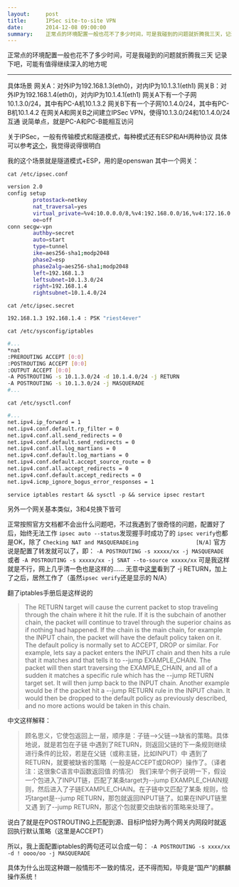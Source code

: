 ```yaml
---
layout:     post
title:      IPSec site-to-site VPN
date:       2014-12-08 09:00:00
summary:    正常点的环境配置一般也花不了多少时间，可是我碰到的问题就折腾我三天，记录下吧，可能有值得继续深入的地方呢
---
```


正常点的环境配置一般也花不了多少时间，可是我碰到的问题就折腾我三天
记录下吧，可能有值得继续深入的地方呢


----------


具体场景
网关A：对外IP为192.168.1.3(eth0)，对内IP为10.1.3.1(eth1)
网关B：对外IP为192.168.1.4(eth0)，对内IP为10.1.4.1(eth1)
网关A下有一个子网10.1.3.0/24，其中有PC-A机10.1.3.2
网关B下有一个子网10.1.4.0/24，其中有PC-B机10.1.4.2
在网关A和网关B之间建立IPSec VPN，使得10.1.3.0/24和10.1.4.0/24互通
说简单点，就是PC-A和PC-B能相互访问

关于IPSec，一般有传输模式和隧道模式，每种模式还有ESP和AH两种协议
具体可以参考[这个][1]，我觉得说得很明白

我的这个场景就是隧道模式+ESP，用的是openswan
其中一个网关：

`cat /etc/ipsec.conf`

```bash
version 2.0
config setup
        protostack=netkey
        nat_traversal=yes
        virtual_private=%v4:10.0.0.0/8,%v4:192.168.0.0/16,%v4:172.16.0.0/16
        oe=off
conn secgw-vpn
        authby=secret
        auto=start
        type=tunnel
        ike=aes256-sha1;modp2048
        phase2=esp
        phase2alg=aes256-sha1;modp2048
        left=192.168.1.3
        leftsubnet=10.1.3.0/24
        right=192.168.1.4
        rightsubnet=10.1.4.0/24
```

`cat /etc/ipsec.secret`

```bash
192.168.1.3 192.168.1.4 : PSK "riest4ever"
```

`cat /etc/sysconfig/iptables`

```bash
#...
*nat
:PREROUTING ACCEPT [0:0]
:POSTROUTING ACCEPT [0:0]
:OUTPUT ACCEPT [0:0]
-A POSTROUTING -s 10.1.3.0/24 -d 10.1.4.0/24 -j RETURN
-A POSTROUTING -s 10.1.3.0/24 -j MASQUERADE
#...
```

`cat /etc/sysctl.conf`

```bash
#...
net.ipv4.ip_forward = 1
net.ipv4.conf.default.rp_filter = 0
net.ipv4.conf.all.send_redirects = 0
net.ipv4.conf.default.send_redirects = 0
net.ipv4.conf.all.log_martians = 0
net.ipv4.conf.default.log_martians = 0
net.ipv4.conf.default.accept_source_route = 0
net.ipv4.conf.all.accept_redirects = 0
net.ipv4.conf.default.accept_redirects = 0
net.ipv4.icmp_ignore_bogus_error_responses = 1
```

`service iptables restart && sysctl -p && service ipsec restart`

另外一个网关基本类似，3和4兑换下皆可

正常按照官方文档都不会出什么问题吧，不过我遇到了很奇怪的问题，配置好了后，始终无法工作
`ipsec auto --status`发现握手时成功了的
`ipsec verify`也都是OK，除了
`Checking NAT and MASQUERADEing                  [N/A]`
官方说是配置了转发就可以了，即：
`-A POSTROUTING -s xxxxx/xx -j MASQUERADE`
或者
`-A POSTROUTING -s xxxxx/xx -j SNAT --to-source xxxxx/xx`
可是我这样就是不行，网上几乎清一色也是这样的……
无意中[这里][2]看到了 -j RETURN，加上了之后，居然工作了（虽然`ipsec verify`还是显示的 N/A）

翻了iptables手册后是这样说的

> The RETURN target will cause the current packet to stop traveling through the chain where it hit the rule. If it is the subchain of another chain, the packet will continue to travel through the superior chains as if nothing had happened. If the chain is the main chain, for example the INPUT chain, the packet will have the default policy taken on it. The default policy is normally set to ACCEPT, DROP or similar.
> For example, lets say a packet enters the INPUT chain and then hits a rule that it matches and that tells it to --jump EXAMPLE_CHAIN. The packet will then start traversing the EXAMPLE_CHAIN, and all of a sudden it matches a specific rule which has the --jump RETURN target set. It will then jump back to the INPUT chain. Another example would be if the packet hit a --jump RETURN rule in the INPUT chain. It would then be dropped to the default policy as previously described, and no more actions would be taken in this chain.

中文这样解释：

> 顾名思义，它使包返回上一层，顺序是：子链——>父链——>缺省的策略。具体地说，就是若包在子链 中遇到了RETURN，则返回父链的下一条规则继续进行条件的比较，若是在父链（或称主链，比如INPUT）中 遇到了RETURN，就要被缺省的策略（一般是ACCEPT或DROP）操作了。（译者注：这很象C语言中函数返回值 的情况）
> 我们来举个例子说明一下，假设一个包进入了INPUT链，匹配了某条target为--jump EXAMPLE_CHAIN规则，然后进入了子链EXAMPLE_CHAIN。在子链中又匹配了某条 规则，恰巧target是--jump RETURN，那包就返回INPUT链了。如果在INPUT链里又遇 到了--jump RETURN，那这个包就要交由缺省的策略来处理了。


说白了就是在POSTROUTING上匹配到源、目标IP恰好为两个网关内网段时就返回执行默认策略（这里是ACCEPT）

所以，我上面配置iptables的两句还可以合成一句：
`-A POSTROUTING -s xxxx/xx -d ! oooo/oo -j MASQUERADE`

具体为什么出现这种跟一般情形不一致的情况，还不得而知，毕竟是“国产”的麒麟操作系统！


  [1]: http://www.h3c.com.cn/Service/Channel_Service/Operational_Service/ICG_Technology/201005/675214_30005_0.htm
  [2]: http://comments.gmane.org/gmane.network.openswan.user/17576
